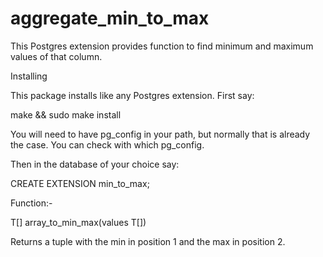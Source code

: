 # aggregate_min_to_max

This Postgres extension provides function to find  minimum and maximum values of that column.

Installing

This package installs like any Postgres extension. First say:

make && sudo make install

You will need to have pg_config in your path, but normally that is already the case. You can check with which pg_config.

Then in the database of your choice say:

CREATE EXTENSION min_to_max;

Function:-

T[] array_to_min_max(values T[])

Returns a tuple with the min in position 1 and the max in position 2.
